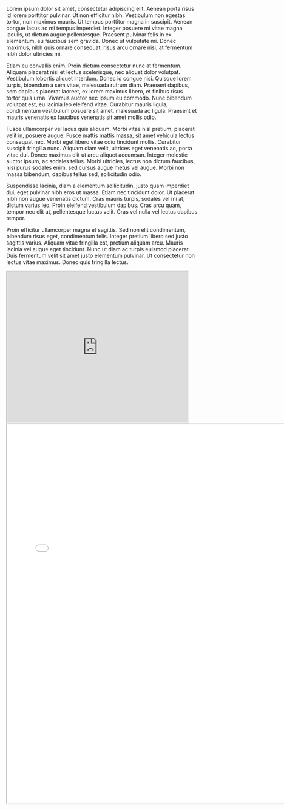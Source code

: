 Lorem ipsum dolor sit amet, consectetur adipiscing elit. Aenean porta risus id lorem porttitor pulvinar. Ut non efficitur nibh. Vestibulum non egestas tortor, non maximus mauris. Ut tempus porttitor magna in suscipit. Aenean congue lacus ac mi tempus imperdiet. Integer posuere mi vitae magna iaculis, ut dictum augue pellentesque. Praesent pulvinar felis in ex elementum, eu faucibus sem gravida. Donec ut vulputate mi. Donec maximus, nibh quis ornare consequat, risus arcu ornare nisi, at fermentum nibh dolor ultricies mi.

Etiam eu convallis enim. Proin dictum consectetur nunc at fermentum. Aliquam placerat nisi et lectus scelerisque, nec aliquet dolor volutpat. Vestibulum lobortis aliquet interdum. Donec id congue nisi. Quisque lorem turpis, bibendum a sem vitae, malesuada rutrum diam. Praesent dapibus, sem dapibus placerat laoreet, ex lorem maximus libero, et finibus risus tortor quis urna. Vivamus auctor nec ipsum eu commodo. Nunc bibendum volutpat est, eu lacinia leo eleifend vitae. Curabitur mauris ligula, condimentum vestibulum posuere sit amet, malesuada ac ligula. Praesent et mauris venenatis ex faucibus venenatis sit amet mollis odio.

Fusce ullamcorper vel lacus quis aliquam. Morbi vitae nisl pretium, placerat velit in, posuere augue. Fusce mattis mattis massa, sit amet vehicula lectus consequat nec. Morbi eget libero vitae odio tincidunt mollis. Curabitur suscipit fringilla nunc. Aliquam diam velit, ultrices eget venenatis ac, porta vitae dui. Donec maximus elit ut arcu aliquet accumsan. Integer molestie auctor ipsum, ac sodales tellus. Morbi ultricies, lectus non dictum faucibus, nisi purus sodales enim, sed cursus augue metus vel augue. Morbi non massa bibendum, dapibus tellus sed, sollicitudin odio.

Suspendisse lacinia, diam a elementum sollicitudin, justo quam imperdiet dui, eget pulvinar nibh eros ut massa. Etiam nec tincidunt dolor. Ut placerat nibh non augue venenatis dictum. Cras mauris turpis, sodales vel mi at, dictum varius leo. Proin eleifend vestibulum dapibus. Cras arcu quam, tempor nec elit at, pellentesque luctus velit. Cras vel nulla vel lectus dapibus tempor.

Proin efficitur ullamcorper magna et sagittis. Sed non elit condimentum, bibendum risus eget, condimentum felis. Integer pretium libero sed justo sagittis varius. Aliquam vitae fringilla est, pretium aliquam arcu. Mauris lacinia vel augue eget tincidunt. Nunc ut diam ac turpis euismod placerat. Duis fermentum velit sit amet justo elementum pulvinar. Ut consectetur non lectus vitae maximus. Donec quis fringilla lectus.


<!--	Exported from Voyant Tools (voyant-tools.org).
The iframe src attribute below uses a relative protocol to better function with both
http and https sites, but if you're embedding this into a local web page (file protocol)
you should add an explicit protocol (https if you're using voyant-tools.org, otherwise
it depends on this server.
Feel free to change the height and width values or other styling below: -->
<!--	Exported from Voyant Tools (voyant-tools.org).
The iframe src attribute below uses a relative protocol to better function with both
http and https siteshttps://github.com/Logan-ML, but if you're embedding this into a local web page (file protocol)
you should add an explicit protocol (https if you're using voyant-tools.org, otherwise
it depends on this server.
Feel free to change the height and width values or other styling below: -->


<iframe style='width: 477px; height: 399px;' src='https://voyant-tools.org/tool/CollocatesGraph/?query=humanities&query=novel&query=digital&mode=corpus&corpus=6384e50b4b967548abd07557ddcca2ae'></iframe>


<iframe style="width: 750px; height: 1000px;" src="processing/index.html"></iframe>

